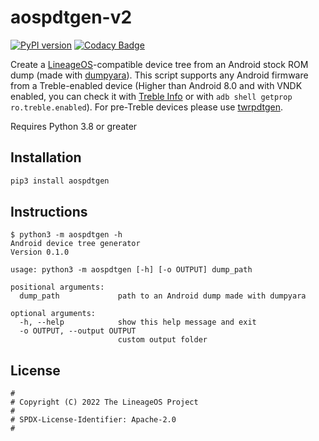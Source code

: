 # aospdtgen-v2

[![PyPI version](https://img.shields.io/pypi/v/aospdtgen)](https://pypi.org/project/aospdtgen/)
[![Codacy Badge](https://app.codacy.com/project/badge/Grade/0ec14174bf9840458f27062444b1e375)](https://www.codacy.com/gh/sebaubuntu-python/aospdtgen/dashboard?utm_source=github.com&amp;utm_medium=referral&amp;utm_content=sebaubuntu-python/aospdtgen&amp;utm_campaign=Badge_Grade)

Create a [LineageOS](https://github.com/LineageOS)-compatible device tree from an Android stock ROM dump (made with [dumpyara](https://github.com/SebaUbuntu/dumpyara)).
This script supports any Android firmware from a Treble-enabled device (Higher than Android 8.0 and with VNDK enabled, you can check it with [Treble Info](https://play.google.com/store/apps/details?id=tk.hack5.treblecheck) or with `adb shell getprop ro.treble.enabled`).
For pre-Treble devices please use [twrpdtgen](https://github.com/twrpdtgen/twrpdtgen).

Requires Python 3.8 or greater

## Installation

```sh
pip3 install aospdtgen
```

## Instructions

```
$ python3 -m aospdtgen -h
Android device tree generator
Version 0.1.0

usage: python3 -m aospdtgen [-h] [-o OUTPUT] dump_path

positional arguments:
  dump_path             path to an Android dump made with dumpyara

optional arguments:
  -h, --help            show this help message and exit
  -o OUTPUT, --output OUTPUT
                        custom output folder
```

## License

```
#
# Copyright (C) 2022 The LineageOS Project
#
# SPDX-License-Identifier: Apache-2.0
#
```
